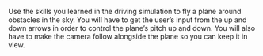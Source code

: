Use the skills you learned in the driving simulation to fly a plane around obstacles in the sky.
You will have to get the user’s input from the up and down arrows in order to control the plane’s pitch up and down.
You will also have to make the camera follow alongside the plane so you can keep it in view.